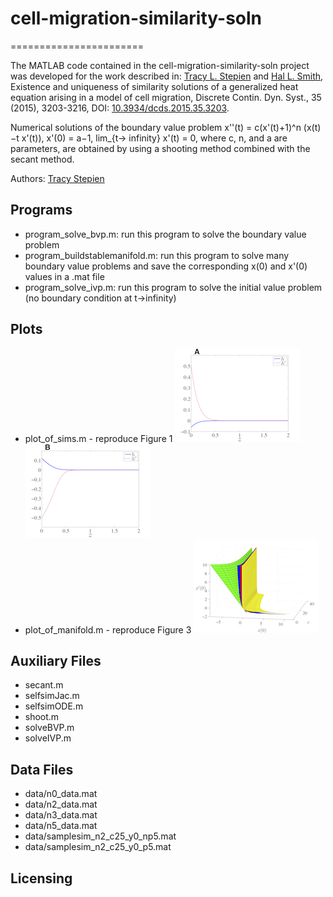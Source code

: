 # cell-migration-similarity-soln
=======================

The MATLAB code contained in the cell-migration-similarity-soln project was developed for the work described in:
[Tracy L. Stepien](http://math.arizona.edu/~stepien/) and [Hal L. Smith](http://math.asu.edu/~halsmith/), Existence and uniqueness of similarity solutions of a generalized heat equation arising in a model of cell migration, Discrete Contin. Dyn. Syst., 35 (2015), 3203-3216, DOI: [10.3934/dcds.2015.35.3203](http://dx.doi.org/10.3934/dcds.2015.35.3203).

Numerical solutions of the boundary value problem
x''(t) = c(x'(t)+1)^n (x(t)−t x'(t)),
x'(0) = a−1,
lim_{t-> infinity} x'(t) = 0,
where c, n, and a are parameters, are obtained by using a shooting method combined with the secant method.

Authors: [Tracy Stepien](http://github.com/tstepien/)

## Programs

+ program_solve_bvp.m: run this program to solve the boundary value problem
+ program_buildstablemanifold.m: run this program to solve many boundary value problems and save the corresponding x(0) and x'(0) values in a .mat file
+ program_solve_ivp.m: run this program to solve the initial value problem (no boundary condition at t->infinity)

## Plots

+ plot_of_sims.m - reproduce Figure 1
![Figure 1A](fig/fig1a.png)
![Figure 1B](fig/fig1b.png)
+ plot_of_manifold.m - reproduce Figure 3
![Figure 3](fig/fig3.png)

## Auxiliary Files

+ secant.m
+ selfsimJac.m
+ selfsimODE.m
+ shoot.m
+ solveBVP.m
+ solveIVP.m

## Data Files

+ data/n0_data.mat
+ data/n2_data.mat
+ data/n3_data.mat
+ data/n5_data.mat
+ data/samplesim_n2_c25_y0_np5.mat
+ data/samplesim_n2_c25_y0_p5.mat

## Licensing

